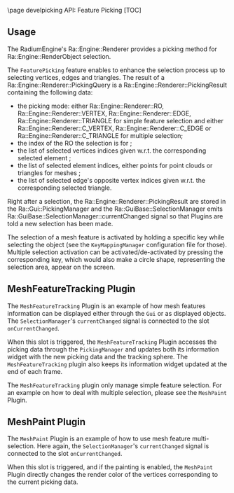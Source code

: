 \page develpicking API: Feature Picking
[TOC]

## Usage

The RadiumEngine's Ra::Engine::Renderer provides a picking method for Ra::Engine::RenderObject selection.

The `FeaturePicking` feature enables to enhance the selection process up to selecting vertices, edges and triangles.
The result of a Ra::Engine::Renderer::PickingQuery is a Ra::Engine::Renderer::PickingResult containing the following data:
 *   the picking mode: either Ra::Engine::Renderer::RO, Ra::Engine::Renderer::VERTEX, Ra::Engine::Renderer::EDGE, Ra::Engine::Renderer::TRIANGLE for simple feature selection and either Ra::Engine::Renderer::C_VERTEX, Ra::Engine::Renderer::C_EDGE or Ra::Engine::Renderer::C_TRIANGLE for multiple selection;
 *   the index of the RO the selection is for ;
 *   the list of selected vertices indices given w.r.t. the corresponding selected element ;
 *   the list of selected element indices, either points for point clouds or triangles for meshes ;
 *   the list of selected edge's opposite vertex indices given w.r.t. the corresponding selected triangle.

Right after a selection, the Ra::Engine::Renderer::PickingResult are stored in the Ra::Gui::PickingManager and the Ra::GuiBase::SelectionManager emits Ra::GuiBase::SelectionManager::currentChanged signal so that Plugins are told a new selection has been made.

The selection of a mesh feature is activated by holding a specific key while selecting the object (see the `KeyMappingManager` configuration file for those). Multiple selection activation can be activated/de-activated by pressing the corresponding key, which would also make a circle shape, representing the selection area, appear on the screen.

## MeshFeatureTracking Plugin

The `MeshFeatureTracking` Plugin is an example of how mesh features information can be displayed either through the `Gui` or as displayed objects.
The `SelectionManager`'s `currentChanged` signal is connected to the slot `onCurrentChanged`.

When this slot is triggered, the `MeshFeatureTracking` Plugin accesses the picking data through the `PickingManager` and updates both its information widget with the new picking data and the tracking sphere.
The `MeshFeatureTracking` plugin also keeps its information widget updated at the end of each frame.

The `MeshFeatureTracking` plugin only manage simple feature selection. For an example on how to deal with multiple selection, please see the `MeshPaint` Plugin.

## MeshPaint Plugin

The `MeshPaint` Plugin is an example of how to use mesh feature multi-selection.
Here again, the `SelectionManager`'s `currentChanged` signal is connected to the slot `onCurrentChanged`.

When this slot is triggered, and if the painting is enabled, the `MeshPaint` Plugin directly changes the render color of the vertices corresponding to the current picking data.
